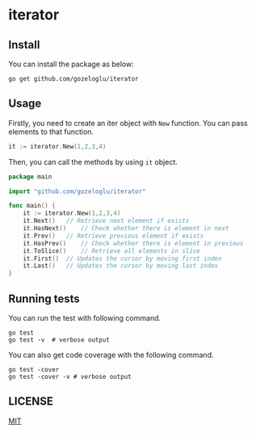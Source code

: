 # iterator

## Install

You can install the package as below:

```shell
go get github.com/gozeloglu/iterator
```

## Usage

Firstly, you need to create an iter object with `New` function. You can pass elements to that function.

```go
it := iterator.New(1,2,3,4)
```

Then, you can call the methods by using `it` object. 

```go
package main

import "github.com/gozeloglu/iterator"

func main() {
	it := iterator.New(1,2,3,4)
	it.Next()   // Retrieve next element if exists
	it.HasNext()    // Check whether there is element in next
	it.Prev()   // Retrieve previous element if exists
	it.HasPrev()    // Check whether there is element in previous
	it.ToSlice()    // Retrieve all elements in slice
	it.First()  // Updates the cursor by moving first index
	it.Last()   // Updates the cursor by moving last index
}
```

## Running tests

You can run the test with following command.

```shell
go test
go test -v  # verbose output
```

You can also get code coverage with the following command.

```shell
go test -cover
go test -cover -v # verbose output
```

## LICENSE

[MIT](LICENSE)